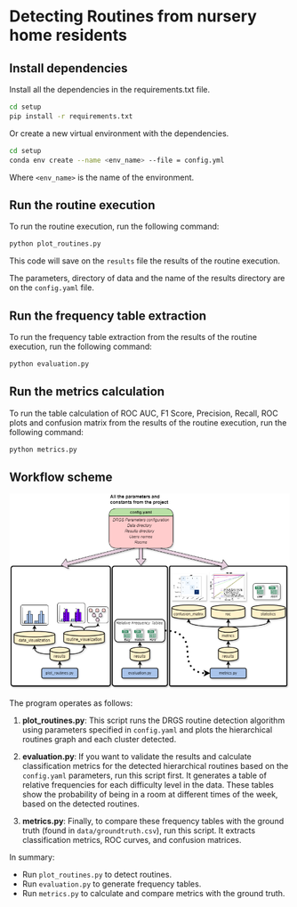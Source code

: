 # Detecting Routines from nursery home residents

## Install dependencies

Install all the dependencies in the requirements.txt file.

```bash
cd setup
pip install -r requirements.txt
```

Or create a new virtual environment with the dependencies.

```bash
cd setup
conda env create --name <env_name> --file = config.yml
```

Where `<env_name>` is the name of the environment.

## Run the routine execution

To run the routine execution, run the following command:

```bash
python plot_routines.py
```

This code will save on the `results` file the results of the routine execution.

The parameters, directory of data and the name of the results directory are on the `config.yaml` file.

## Run the frequency table extraction

To run the frequency table extraction from the results of the routine execution, run the following command:

```bash
python evaluation.py
```


## Run the metrics calculation

To run the table calculation of ROC AUC, F1 Score, Precision, Recall, ROC plots and confusion matrix from the results of the routine execution, run the following command:

```bash
python metrics.py
```

## Workflow scheme

![](figs/scheme.png)

The program operates as follows:

1. **plot_routines.py**: This script runs the DRGS routine detection algorithm using parameters specified in `config.yaml` and plots the hierarchical routines graph and each cluster detected. 

2. **evaluation.py**: If you want to validate the results and calculate classification metrics for the detected hierarchical routines based on the `config.yaml` parameters, run this script first. It generates a table of relative frequencies for each difficulty level in the data. These tables show the probability of being in a room at different times of the week, based on the detected routines.

3. **metrics.py**: Finally, to compare these frequency tables with the ground truth (found in `data/groundtruth.csv`), run this script. It extracts classification metrics, ROC curves, and confusion matrices.

In summary:
- Run `plot_routines.py` to detect routines.
- Run `evaluation.py` to generate frequency tables.
- Run `metrics.py` to calculate and compare metrics with the ground truth.

